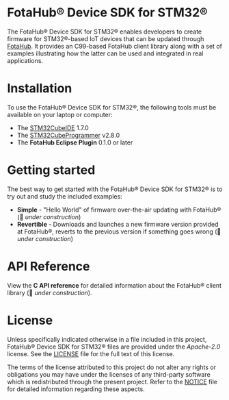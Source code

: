 # FotaHub&reg; Device SDK for STM32&reg;
The FotaHub&reg; Device SDK for STM32&reg; enables developers to create firmware for STM32&reg;-based IoT devices that can be updated through [FotaHub](http://fotahub.com). It provides an C99-based FotaHub client library along with a set of examples illustrating how the latter can be used and integrated in real applications.

# Installation
To use the FotaHub&reg; Device SDK for STM32&reg;, the following tools must be available on your laptop or computer:
* The [STM32CubeIDE](https://www.st.com/en/development-tools/stm32cubeide.html) 1.7.0
* The [STM32CubeProgrammer](https://www.st.com/en/development-tools/stm32cubeprog.html) v2.8.0
* The **FotaHub Eclipse Plugin** 0.1.0 or later

# Getting started
The best way to get started with the FotaHub&reg; Device SDK for STM32&reg; is to try out and study the included examples:
* **Simple** - "Hello World" of firmware over-the-air updating with FotaHub&reg; (:construction: *under construction*)
* **Revertible** - Downloads and launches a new firmware version provided at FotaHub&reg;, reverts to the previous version if something goes wrong (:construction: *under construction*)

# API Reference
View the **C API reference** for detailed information about the FotaHub&reg; client library (:construction: *under construction*).

# License
Unless specifically indicated otherwise in a file included in this project, FotaHub&reg; Device SDK for STM32&reg; files are provided under the *Apache-2.0* license. See the [LICENSE](LICENSE) file for the full text of this license.

The terms of the license attributed to this project do not alter any rights or obligations you may have under the licenses of any third-party software which is redistributed through the present project. Refer to the [NOTICE](NOTICE.md) file for detailed information regarding these aspects.

